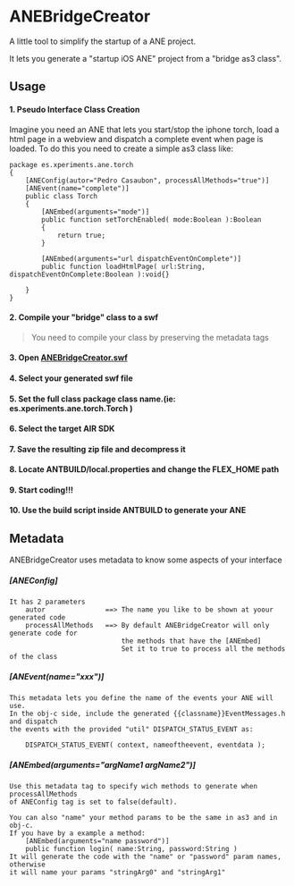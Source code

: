 # ANEBridgeCreator

A little tool to simplify the startup of a ANE project.

It lets you generate a "startup iOS ANE" project from a "bridge as3 class".

## Usage

#### 1. Pseudo Interface Class Creation
Imagine you need an ANE that lets you start/stop the iphone torch, load a html page in a webview and dispatch a complete event when page is loaded. To do this you need to create a simple as3 class like:

    package es.xperiments.ane.torch
    {
        [ANEConfig(autor="Pedro Casaubon", processAllMethods="true")]
        [ANEvent(name="complete")]
        public class Torch
    	{
    		[ANEmbed(arguments="mode")]
    		public function setTorchEnabled( mode:Boolean ):Boolean
    		{
    			return true;
    		}
            
        	[ANEmbed(arguments="url dispatchEventOnComplete")]
    		public function loadHtmlPage( url:String, dispatchEventOnComplete:Boolean ):void{}
            
    	}
    }

#### 2. Compile your "bridge" class to a swf

> You need to compile your class by preserving the metadata tags

#### 3. Open [ANEBridgeCreator.swf](http://www.xperiments.es/ANEBridgeCreator/ANEBridgeCreator.html)

#### 4. Select your generated swf file

#### 5. Set the full class package class name.(ie: es.xperiments.ane.torch.Torch )

#### 6. Select the target AIR SDK

#### 7. Save the resulting zip file and decompress it

#### 8. Locate ANTBUILD/local.properties and change the FLEX_HOME path

#### 9. Start coding!!!

#### 10. Use the build script inside ANTBUILD to generate your ANE

## Metadata

ANEBridgeCreator uses metadata to know some aspects of your interface

##### [ANEConfig]
    It has 2 parameters
        autor               ==> The name you like to be shown at yoour generated code
        processAllMethods   ==> By default ANEBridgeCreator will only generate code for
                                the methods that have the [ANEmbed]
                                Set it to true to process all the methods of the class

##### [ANEvent(name="xxx")]
    This metadata lets you define the name of the events your ANE will use.
    In the obj-c side, include the generated {{classname}}EventMessages.h and dispatch
    the events with the provided "util" DISPATCH_STATUS_EVENT as:
        
        DISPATCH_STATUS_EVENT( context, nameoftheevent, eventdata );
        
##### [ANEmbed(arguments="argName1 argName2")]       
    Use this metadata tag to specify wich methods to generate when processAllMethods
    of ANEConfig tag is set to false(default).
    
    You can also "name" your method params to be the same in as3 and in obj-c.
    If you have by a example a method:
        [ANEmbed(arguments="name password")] 
        public function login( name:String, password:String )
    It will generate the code with the "name" or "password" param names, otherwise
    it will name your params "stringArg0" and "stringArg1"
    